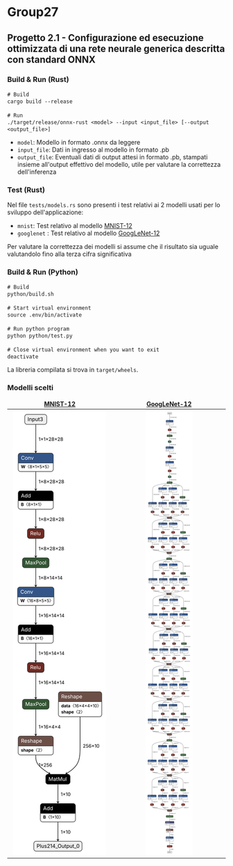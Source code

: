 # Group27

## Progetto 2.1 - Configurazione ed esecuzione ottimizzata di una rete neurale generica descritta con standard ONNX

### Build & Run (Rust)

```shell
# Build
cargo build --release

# Run
./target/release/onnx-rust <model> --input <input_file> [--output <output_file>]
```
* `model`: Modello in formato .onnx da leggere
* `input_file`: Dati in ingresso al modello in formato .pb
* `output_file`: Eventuali dati di output attesi in formato .pb, stampati insieme all'output effettivo del modello, utile per valutare la correttezza dell'inferenza
### Test (Rust)
Nel file `tests/models.rs` sono presenti i test relativi ai 2 modelli usati per lo sviluppo dell'applicazione:
* `mnist`: Test relativo al modello <a href="https://github.com/onnx/models/tree/main/vision/classification/mnist">MNIST-12</a>
* `googlenet` : Test relativo al modello <a href="https://github.com/onnx/models/tree/main/vision/classification/inception_and_googlenet/googlenet">GoogLeNet-12</a>

Per valutare la correttezza dei modelli si assume che il risultato sia uguale valutandolo fino alla terza cifra significativa
### Build & Run (Python)

```shell
# Build
python/build.sh

# Start virtual environment
source .env/bin/activate

# Run python program
python python/test.py

# Close virtual environment when you want to exit 
deactivate
```

La libreria compilata si trova in `target/wheels`.

### Modelli scelti

<table>
    <thead>
        <tr align="center">
            <td><strong><a href="https://github.com/onnx/models/tree/main/vision/classification/mnist">MNIST-12</a></strong></td>
            <td><strong><a href="https://github.com/onnx/models/tree/main/vision/classification/inception_and_googlenet/googlenet">GoogLeNet-12</a></strong></td>
        </tr>
    </thead>
    <tbody>
        <tr align="center">
            <td width="500px"><img src="img/mnist.svg"></td>
            <td width="500px"><img src="img/googlenet.svg"></td>
        </tr>
    </tbody>
</table>